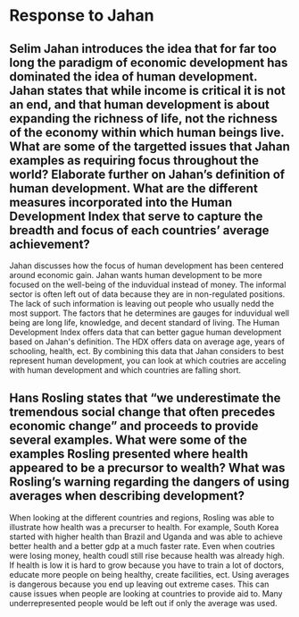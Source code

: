 # Response to Jahan

## Selim Jahan introduces the idea that for far too long the paradigm of economic development has dominated the idea of human development. Jahan states that while income is critical it is not an end, and that human development is about expanding the richness of life, not the richness of the economy within which human beings live. What are some of the targetted issues that Jahan examples as requiring focus throughout the world? Elaborate further on Jahan’s definition of human development. What are the different measures incorporated into the Human Development Index that serve to capture the breadth and focus of each countries’ average achievement?

Jahan discusses how the focus of human development has been centered around economic gain. Jahan wants human development to be more focused on the well-being of the induvidual instead of money. The informal sector is often left out of data because they are in non-regulated positions. The lack of such information is leaving out people who usually nedd the most support. The factors that he determines are gauges for induvidual well being are long life, knowledge, and decent standard of living. The Human Development Index offers data that can better gague human development based on Jahan's definition. The HDX offers data on average age, years of schooling, health, ect. By combining this data that Jahan considers to best represent human development, you can look at which coutries are acceling with human development and which countries are falling short.



## Hans Rosling states that “we underestimate the tremendous social change that often precedes economic change” and proceeds to provide several examples. What were some of the examples Rosling presented where health appeared to be a precursor to wealth? What was Rosling’s warning regarding the dangers of using averages when describing development?

When looking at the different countries and regions, Rosling was able to illustrate how health was a precurser to health. For example, South Korea started with higher health than Brazil and Uganda and was able to achieve better health and a better gdp at a much faster rate. Even when coutries were losing money, health coudl still rise because health was already high. If health is low it is hard to grow because you have to train a lot of doctors, educate more people on being healthy, create facilities, ect. Using averages is dangerous because you end up leaving out extreme cases. This can cause issues when people are looking at countries to provide aid to. Many underrepresented people would be left out if only the average was used.
